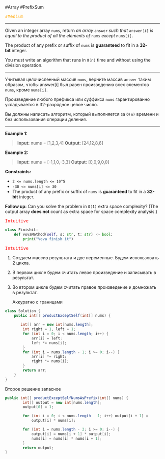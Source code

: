  #Array #PrefixSum

<kbd><span style="color:orange;">#Medium</span> </kbd>

---
Given an integer array `nums`, return _an array_ `answer` _such that_ `answer[i]` _is equal to the product of all the elements of_ `nums` _except_ `nums[i]`.

The product of any prefix or suffix of `nums` is **guaranteed** to fit in a **32-bit** integer.

You must write an algorithm that runs in `O(n)` time and without using the division operation.

---
Учитывая целочисленный массив `nums`, верните массив `answer` таким образом, чтобы answer[i] был равен произведению всех элементов `nums`, кроме `nums[i]`.

Произведение любого префикса или суффикса `nums` гарантированно укладывается в 32-разрядное целое число.

Вы должны написать алгоритм, который выполняется за `O(n)` времени и без использования операции деления.

---
**Example 1:**

>**Input:** nums = [1,2,3,4]
>**Output:** [24,12,8,6]

**Example 2:**

>**Input:** nums = [-1,1,0,-3,3]
>**Output:** [0,0,9,0,0]

**Constraints:**

- `2 <= nums.length <= 10^5`
- `-30 <= nums[i] <= 30`
- The product of any prefix or suffix of `nums` is **guaranteed** to fit in a **32-bit** integer.

**Follow up:** Can you solve the problem in `O(1)` extra space complexity? (The output array **does not** count as extra space for space complexity analysis.)

<kbd><span style="color:red;"> Intuitive</span></kbd>



```Python
class Finishit:
    def vovaMethod(self, s: str, t: str) -> bool:
        print("Vova finish it")

```

<kbd><span style="color:red;"> Intuitive</span></kbd>

1. Создаем массив результата и две переменные. Будем использовать 2 цикла.
2. В первом цикле будем считать левое произведение и записывать в результат.
3. Во втором цикле будем считать правое произведение и домножать в результат.

	Аккуратно с границами

```java
class Solution {
    public int[] productExceptSelf(int[] nums) {
        
       int[] arr = new int[nums.length];
        int right = 1, left = 1;
        for (int i = 0; i < nums.length; i++) {
            arr[i] = left;
            left *= nums[i];
        }
        for (int i = nums.length - 1; i >= 0; i--) {
            arr[i] *= right;
            right *= nums[i];
        }
        return arr;
    }
}
```

Второе решение запасное

```java
public int[] productExceptSelfNumsAsPrefix(int[] nums) {
        int[] output = new int[nums.length];
        output[0] = 1;

        for (int i = 0; i < nums.length - 1; i++) output[i + 1] =
            output[i] * nums[i];

        for (int i = nums.length - 2; i >= 0; i--) {
            output[i] = nums[i + 1] * output[i];
            nums[i] = nums[i] * nums[i + 1];
        }
        return output;
}
```